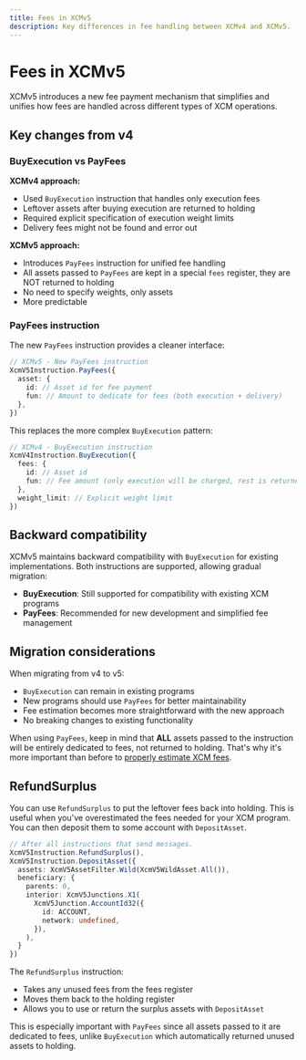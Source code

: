 ```yaml
---
title: Fees in XCMv5
description: Key differences in fee handling between XCMv4 and XCMv5.
---
```


# Fees in XCMv5

XCMv5 introduces a new fee payment mechanism that simplifies and unifies how fees are handled across different types of XCM operations.

## Key changes from v4

### BuyExecution vs PayFees

**XCMv4 approach:**
- Used `BuyExecution` instruction that handles only execution fees
- Leftover assets after buying execution are returned to holding
- Required explicit specification of execution weight limits
- Delivery fees might not be found and error out

**XCMv5 approach:**
- Introduces `PayFees` instruction for unified fee handling
- All assets passed to `PayFees` are kept in a special `fees` register, they are NOT returned to holding
- No need to specify weights, only assets
- More predictable

### PayFees instruction

The new `PayFees` instruction provides a cleaner interface:

```typescript
// XCMv5 - New PayFees instruction
XcmV5Instruction.PayFees({
  asset: {
    id: // Asset id for fee payment
    fun: // Amount to dedicate for fees (both execution + delivery)
  },
})
```

This replaces the more complex `BuyExecution` pattern:

```typescript
// XCMv4 - BuyExecution instruction
XcmV4Instruction.BuyExecution({
  fees: {
    id: // Asset id
    fun: // Fee amount (only execution will be charged, rest is returned to holding)
  },
  weight_limit: // Explicit weight limit
})
```

## Backward compatibility

XCMv5 maintains backward compatibility with `BuyExecution` for existing implementations. Both instructions are supported, allowing gradual migration:

- **BuyExecution**: Still supported for compatibility with existing XCM programs
- **PayFees**: Recommended for new development and simplified fee management

## Migration considerations

When migrating from v4 to v5:

- `BuyExecution` can remain in existing programs
- New programs should use `PayFees` for better maintainability
- Fee estimation becomes more straightforward with the new approach
- No breaking changes to existing functionality

When using `PayFees`, keep in mind that **ALL** assets passed to the instruction will be entirely dedicated to fees, not returned to holding.
That's why it's more important than before to [properly estimate XCM fees](/develop/interoperability/xcm-runtime-apis/).

## RefundSurplus

You can use `RefundSurplus` to put the leftover fees back into holding.
This is useful when you've overestimated the fees needed for your XCM program.
You can then deposit them to some account with `DepositAsset`.

```typescript
// After all instructions that send messages.
XcmV5Instruction.RefundSurplus(),
XcmV5Instruction.DepositAsset({
  assets: XcmV5AssetFilter.Wild(XcmV5WildAsset.All()),
  beneficiary: {
    parents: 0,
    interior: XcmV5Junctions.X1(
      XcmV5Junction.AccountId32({
        id: ACCOUNT,
        network: undefined,
      }),
    ),
  }
})
```

The `RefundSurplus` instruction:
- Takes any unused fees from the fees register
- Moves them back to the holding register
- Allows you to use or return the surplus assets with `DepositAsset`

This is especially important with `PayFees` since all assets passed to it are dedicated to fees, unlike `BuyExecution` which automatically returned unused assets to holding.
